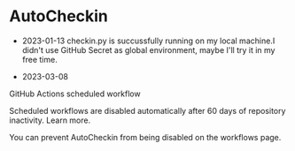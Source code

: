 # AutoCheckin

- 2023-01-13 checkin.py is succussfully running on my local machine.I didn't use GitHub Secret as global environment, maybe I'll try it in my free time.

- 2023-03-08  
 
GitHub Actions scheduled workflow

Scheduled workflows are disabled automatically after 60 days of repository inactivity. Learn more.
 
You can prevent AutoCheckin from being disabled on the workflows page.




 



